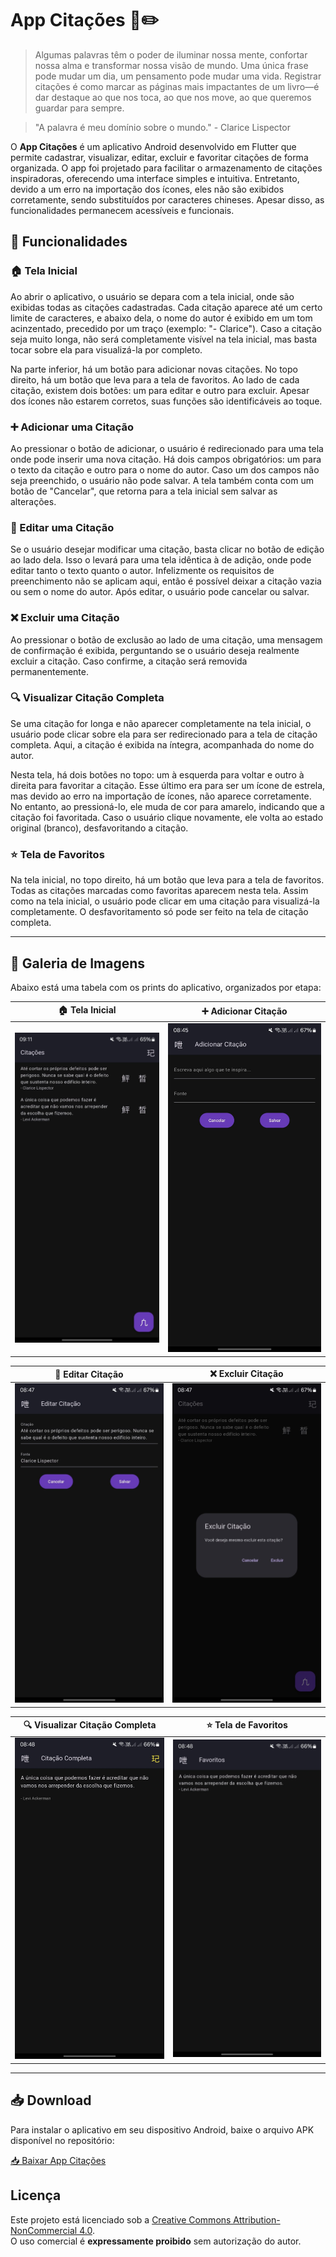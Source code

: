 #  App Citações 📖✏️ 

> Algumas palavras têm o poder de iluminar nossa mente, confortar nossa alma e transformar nossa visão de mundo. Uma única frase pode mudar um dia, um pensamento pode mudar uma vida. Registrar citações é como marcar as páginas mais impactantes de um livro—é dar destaque ao que nos toca, ao que nos move, ao que queremos guardar para sempre.

> "A palavra é meu domínio sobre o mundo." - Clarice Lispector

O **App Citações** é um aplicativo Android desenvolvido em Flutter que permite cadastrar, visualizar, editar, excluir e favoritar citações de forma organizada. O app foi projetado para facilitar o armazenamento de citações inspiradoras, oferecendo uma interface simples e intuitiva. Entretanto, devido a um erro na importação dos ícones, eles não são exibidos corretamente, sendo substituídos por caracteres chineses. Apesar disso, as funcionalidades permanecem acessíveis e funcionais.

## 🌟 Funcionalidades

### 🏠 Tela Inicial
Ao abrir o aplicativo, o usuário se depara com a tela inicial, onde são exibidas todas as citações cadastradas. Cada citação aparece até um certo limite de caracteres, e abaixo dela, o nome do autor é exibido em um tom acinzentado, precedido por um traço (exemplo: "- Clarice"). Caso a citação seja muito longa, não será completamente visível na tela inicial, mas basta tocar sobre ela para visualizá-la por completo.

Na parte inferior, há um botão para adicionar novas citações. No topo direito, há um botão que leva para a tela de favoritos. Ao lado de cada citação, existem dois botões: um para editar e outro para excluir. Apesar dos ícones não estarem corretos, suas funções são identificáveis ao toque.

### ➕ Adicionar uma Citação
Ao pressionar o botão de adicionar, o usuário é redirecionado para uma tela onde pode inserir uma nova citação. Há dois campos obrigatórios: um para o texto da citação e outro para o nome do autor. Caso um dos campos não seja preenchido, o usuário não pode salvar. A tela também conta com um botão de "Cancelar", que retorna para a tela inicial sem salvar as alterações.

### 📝 Editar uma Citação
Se o usuário desejar modificar uma citação, basta clicar no botão de edição ao lado dela. Isso o levará para uma tela idêntica à de adição, onde pode editar tanto o texto quanto o autor. Infelizmente os requisitos de preenchimento não se aplicam aqui, então é possível deixar a citação vazia ou sem o nome do autor. Após editar, o usuário pode cancelar ou salvar.

### ❌ Excluir uma Citação
Ao pressionar o botão de exclusão ao lado de uma citação, uma mensagem de confirmação é exibida, perguntando se o usuário deseja realmente excluir a citação. Caso confirme, a citação será removida permanentemente.

### 🔍 Visualizar Citação Completa
Se uma citação for longa e não aparecer completamente na tela inicial, o usuário pode clicar sobre ela para ser redirecionado para a tela de citação completa. Aqui, a citação é exibida na íntegra, acompanhada do nome do autor. 

Nesta tela, há dois botões no topo: um à esquerda para voltar e outro à direita para favoritar a citação. Esse último era para ser um ícone de estrela, mas devido ao erro na importação de ícones, não aparece corretamente. No entanto, ao pressioná-lo, ele muda de cor para amarelo, indicando que a citação foi favoritada. Caso o usuário clique novamente, ele volta ao estado original (branco), desfavoritando a citação.

### ⭐ Tela de Favoritos
Na tela inicial, no topo direito, há um botão que leva para a tela de favoritos. Todas as citações marcadas como favoritas aparecem nesta tela. Assim como na tela inicial, o usuário pode clicar em uma citação para visualizá-la completamente. O desfavoritamento só pode ser feito na tela de citação completa.

---

##  📸 Galeria de Imagens 

Abaixo está uma tabela com os prints do aplicativo, organizados por etapa:

| 🏠 Tela Inicial | ➕ Adicionar Citação |
|---|---|
| ![Tela Inicial](images/tela_inicial.jpeg) | ![Adicionar Citação](images/tela_adicionar.jpeg) |

| 📝 Editar Citação | ❌ Excluir Citação |
|---|---|
| ![Editar Citação](images/tela_editar.jpeg) | ![Excluir Citação](images/tela_excluir.jpeg) |

| 🔍 Visualizar Citação Completa | ⭐ Tela de Favoritos |
|---|---|
| ![Visualizar Citação](images/tela_completa.jpeg) | ![Favoritos](images/tela_favoritos.jpeg) |

---

## 📥 Download

Para instalar o aplicativo em seu dispositivo Android, baixe o arquivo APK disponível no repositório:

[📥 Baixar App Citações](app-citacoes.apk)

## Licença

Este projeto está licenciado sob a [Creative Commons Attribution-NonCommercial 4.0](https://creativecommons.org/licenses/by-nc/4.0/).  
O uso comercial é **expressamente proibido** sem autorização do autor.

